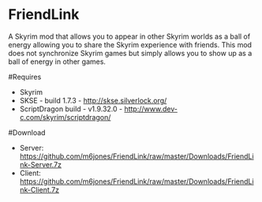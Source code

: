 # FriendLink
A Skyrim mod that allows you to appear in other Skyrim worlds as a ball of energy allowing you to share the Skyrim experience with friends. This mod does not synchronize Skyrim games but simply allows you to show up as a ball of energy in other games.

#Requires
- Skyrim
- SKSE - build 1.7.3 - http://skse.silverlock.org/
- ScriptDragon build - v1.9.32.0 - http://www.dev-c.com/skyrim/scriptdragon/

#Download
- Server: https://github.com/m6jones/FriendLink/raw/master/Downloads/FriendLink-Server.7z
- Client: https://github.com/m6jones/FriendLink/raw/master/Downloads/FriendLink-Client.7z
